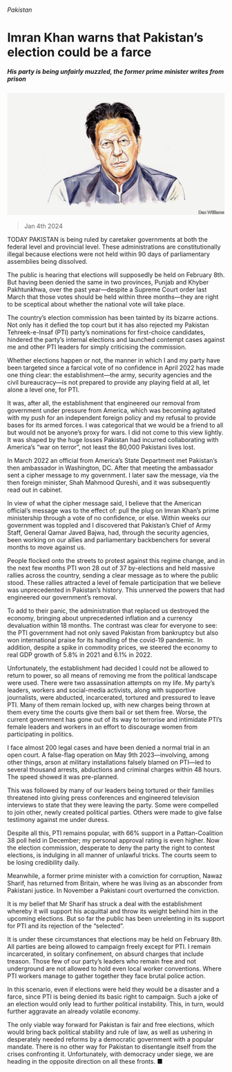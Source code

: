 ###### Pakistan

# Imran Khan warns that Pakistan’s election could be a farce 

##### His party is being unfairly muzzled, the former prime minister writes from prison 

![image](images/20240106_BID002.jpg) 

> Jan 4th 2024 

TODAY PAKISTAN is being ruled by caretaker governments at both the federal level and provincial level. These administrations are constitutionally illegal because elections were not held within 90 days of parliamentary assemblies being dissolved. 

The public is hearing that elections will supposedly be held on February 8th. But having been denied the same in two provinces, Punjab and Khyber Pakhtunkhwa, over the past year—despite a Supreme Court order last March that those votes should be held within three months—they are right to be sceptical about whether the national vote will take place. 

The country’s election commission has been tainted by its bizarre actions. Not only has it defied the top court but it has also rejected my Pakistan Tehreek-e-Insaf (PTI) party’s nominations for first-choice candidates, hindered the party’s internal elections and launched contempt cases against me and other PTI leaders for simply criticising the commission.

Whether elections happen or not, the manner in which I and my party have been targeted since a farcical vote of no confidence in April 2022 has made one thing clear: the establishment—the army, security agencies and the civil bureaucracy—is not prepared to provide any playing field at all, let alone a level one, for PTI. 

It was, after all, the establishment that engineered our removal from government under pressure from America, which was becoming agitated with my push for an independent foreign policy and my refusal to provide bases for its armed forces. I was categorical that we would be a friend to all but would not be anyone’s proxy for wars. I did not come to this view lightly. It was shaped by the huge losses Pakistan had incurred collaborating with America’s “war on terror”, not least the 80,000 Pakistani lives lost. 

In March 2022 an official from America’s State Department met Pakistan’s then ambassador in Washington, DC. After that meeting the ambassador sent a cipher message to my government. I later saw the message, via the then foreign minister, Shah Mahmood Qureshi, and it was subsequently read out in cabinet. 

In view of what the cipher message said, I believe that the American official’s message was to the effect of: pull the plug on Imran Khan’s prime ministership through a vote of no confidence, or else. Within weeks our government was toppled and I discovered that Pakistan’s Chief of Army Staff, General Qamar Javed Bajwa, had, through the security agencies, been working on our allies and parliamentary backbenchers for several months to move against us.

People flocked onto the streets to protest against this regime change, and in the next few months PTI won 28 out of 37 by-elections and held massive rallies across the country, sending a clear message as to where the public stood. These rallies attracted a level of female participation that we believe was unprecedented in Pakistan’s history. This unnerved the powers that had engineered our government’s removal. 

To add to their panic, the administration that replaced us destroyed the economy, bringing about unprecedented inflation and a currency devaluation within 18 months. The contrast was clear for everyone to see: the PTI government had not only saved Pakistan from bankruptcy but also won international praise for its handling of the covid-19 pandemic. In addition, despite a spike in commodity prices, we steered the economy to real GDP growth of 5.8% in 2021 and 6.1% in 2022.

Unfortunately, the establishment had decided I could not be allowed to return to power, so all means of removing me from the political landscape were used. There were two assassination attempts on my life. My party’s leaders, workers and social-media activists, along with supportive journalists, were abducted, incarcerated, tortured and pressured to leave PTI. Many of them remain locked up, with new charges being thrown at them every time the courts give them bail or set them free. Worse, the current government has gone out of its way to terrorise and intimidate PTI’s female leaders and workers in an effort to discourage women from participating in politics. 

I face almost 200 legal cases and have been denied a normal trial in an open court. A false-flag operation on May 9th 2023—involving, among other things, arson at military installations falsely blamed on PTI—led to several thousand arrests, abductions and criminal charges within 48 hours. The speed showed it was pre-planned. 

This was followed by many of our leaders being tortured or their families threatened into giving press conferences and engineered television interviews to state that they were leaving the party. Some were compelled to join other, newly created political parties. Others were made to give false testimony against me under duress.

Despite all this, PTI remains popular, with 66% support in a Pattan-Coalition 38 poll held in December; my personal approval rating is even higher. Now the election commission, desperate to deny the party the right to contest elections, is indulging in all manner of unlawful tricks. The courts seem to be losing credibility daily. 

Meanwhile, a former prime minister with a conviction for corruption, Nawaz Sharif, has returned from Britain, where he was living as an absconder from Pakistani justice. In November a Pakistani court overturned the conviction.

It is my belief that Mr Sharif has struck a deal with the establishment whereby it will support his acquittal and throw its weight behind him in the upcoming elections. But so far the public has been unrelenting in its support for PTI and its rejection of the “selected”.

It is under these circumstances that elections may be held on February 8th. All parties are being allowed to campaign freely except for PTI. I remain incarcerated, in solitary confinement, on absurd charges that include treason. Those few of our party’s leaders who remain free and not underground are not allowed to hold even local worker conventions. Where PTI workers manage to gather together they face brutal police action. 

In this scenario, even if elections were held they would be a disaster and a farce, since PTI is being denied its basic right to campaign. Such a joke of an election would only lead to further political instability. This, in turn, would further aggravate an already volatile economy.

The only viable way forward for Pakistan is fair and free elections, which would bring back political stability and rule of law, as well as ushering in desperately needed reforms by a democratic government with a popular mandate. There is no other way for Pakistan to disentangle itself from the crises confronting it. Unfortunately, with democracy under siege, we are heading in the opposite direction on all these fronts. ■




